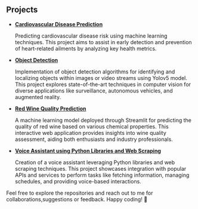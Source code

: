 ## Projects

- **[Cardiovascular Disease Prediction](https://github.com/Garvit414/Projects/tree/main/Cardiovascular_Disease_Prediction)**
  
  Predicting cardiovascular disease risk using machine learning techniques. This project aims to assist in early detection and prevention of heart-related ailments by analyzing key health metrics.

- **[Object Detection](https://github.com/Garvit414/Projects/tree/main/Object_Detection_Final)**
  
  Implementation of object detection algorithms for identifying and localizing objects within images or video streams using Yolov5 model. This project explores state-of-the-art techniques in computer vision for diverse applications like surveillance, autonomous vehicles, and augmented reality.

- **[Red Wine Quality Prediction](https://github.com/Garvit414/Projects/tree/main/Red_Wine_Quality_Prediction)**
  
  A machine learning model deployed through Streamlit for predicting the quality of red wine based on various chemical properties. This interactive web application provides insights into wine quality assessment, aiding both enthusiasts and industry professionals.

- **[Voice Assistant using Python Libraries and Web Scraping](https://github.com/Garvit414/Projects/tree/main/Voice%20Assistant)**
  
  Creation of a voice assistant leveraging Python libraries and web scraping techniques. This project showcases integration with popular APIs and services to perform tasks like fetching information, managing schedules, and providing voice-based interactions.

Feel free to explore the repositories and reach out to me for collaborations,suggestions or feedback. Happy coding! 🚀
